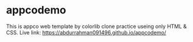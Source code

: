 # appcodemo
This is appco web template by colorlib clone practice useing only HTML &amp; CSS.
Live link: https://abdurrahman091496.github.io/appcodemo/
